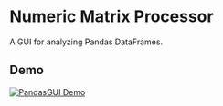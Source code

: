 # Numeric Matrix Processor

A GUI for analyzing Pandas DataFrames.

## Demo

[![PandasGUI Demo](https://i.imgur.com/monikw3.png)](https://stepik.org/media/attachments/lesson/210082/demonstration.mp4 "Numeric Matrix Processor Demo")
